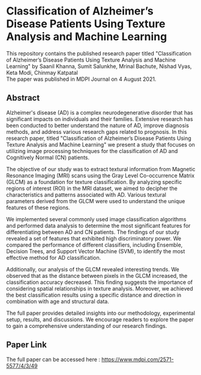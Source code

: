 # Classification of Alzheimer’s Disease Patients Using Texture Analysis and Machine Learning

This repository contains the published research paper titled "Classification of Alzheimer’s Disease Patients Using Texture Analysis and Machine Learning"
by Saanil Khanna, Sumit Salunkhe, Mrinal Bachute, Nishad Vyas, Keta Modi, Chinmay Katpatal  
The paper was published in MDPI Journal on 4 August 2021.

## Abstract

Alzheimer's disease (AD) is a complex neurodegenerative disorder that has significant impacts on individuals and their families. Extensive research has been conducted to better understand the nature of AD, improve diagnosis methods, and address various research gaps related to prognosis. In this research paper, titled "Classification of Alzheimer’s Disease Patients Using Texture Analysis and Machine Learning" we present a study that focuses on utilizing image processing techniques for the classification of AD and Cognitively Normal (CN) patients.

The objective of our study was to extract textural information from Magnetic Resonance Imaging (MRI) scans using the Gray Level Co-occurrence Matrix (GLCM) as a foundation for texture classification. By analyzing specific regions of interest (ROI) in the MRI dataset, we aimed to decipher the characteristics and patterns associated with AD. Various textural parameters derived from the GLCM were used to understand the unique features of these regions.

We implemented several commonly used image classification algorithms and performed data analysis to determine the most significant features for differentiating between AD and CN patients. The findings of our study revealed a set of features that exhibited high discriminatory power. We compared the performance of different classifiers, including Ensemble, Decision Trees, and Support Vector Machine (SVM), to identify the most effective method for AD classification.

Additionally, our analysis of the GLCM revealed interesting trends. We observed that as the distance between pixels in the GLCM increased, the classification accuracy decreased. This finding suggests the importance of considering spatial relationships in texture analysis. Moreover, we achieved the best classification results using a specific distance and direction in combination with age and structural data.

The full paper provides detailed insights into our methodology, experimental setup, results, and discussions. We encourage readers to explore the paper to gain a comprehensive understanding of our research findings.


## Paper Link

The full paper can be accessed here : https://www.mdpi.com/2571-5577/4/3/49
